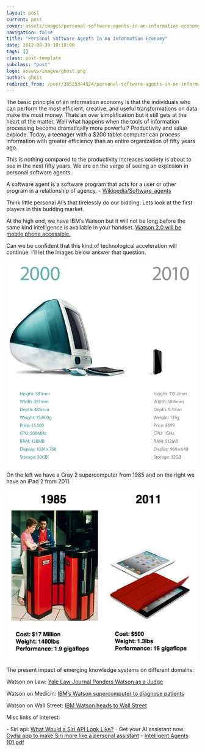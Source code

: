 ```yaml
---
layout: post
current: post
cover: assets/images/personal-software-agents-in-an-information-economy.jpg
navigation: false
title: "Personal Software Agents In An Information Economy"
date: 2012-08-30 10:18:00
tags: []
class: post-template
subclass: "post"
logo: assets/images/ghost.png
author: ghost
redirect_from: /post/30525344924/personal-software-agents-in-an-information-economy
---
```


The basic principle of an information economy is that the individuals who can perform the most efficient, creative, and useful transformations on data make the most money. Thats an over simplification but it still gets at the heart of the matter. Well what happens when the tools of information processing become dramatically more powerful? Productivity and value explode. Today, a teenager with a $200 tablet computer can process information with greater efficiency than an entire organization of fifty years ago.

This is nothing compared to the productivity increases society is about to see in the next fifty years. We are on the verge of seeing an explosion in personal software agents.

A software agent is a software program that acts for a user or other program in a relationship of agency. - [Wikipedia/Software_agents](https://href.li/?http://en.wikipedia.org/wiki/Software_agents)

Think little personal AI’s that tirelessly do our bidding. Lets look at the first players in this budding market.

At the high end, we have IBM’s Watson but it will not be long before the same kind intelligence is available in your handset. [Watson 2.0 will be mobile phone accessible.](https://href.li/?http://www.kurzweilai.net/ibm-creating-pocket-sized-watson-in-16-billion-sales-push)

Can we be confident that this kind of technological acceleration will continue. I’ll let the images below answer that question.

![mac_vs_iphone](/assets/images/se-1.jpg)

On the left we have a Cray 2 supercomputer from 1985 and on the right we have an iPad 2 from 2011.

![cray_vs_ipad](/assets/images/se-3.png)

The present impact of emerging knowledge systems on different domains:

Watson on Law: [Yale Law Journal Ponders Watson as a Judge](https://href.li/?http://www.popsci.com/technology/article/2011-09/yale-law-journal-ponders-wisdom-ibm-robot-watson-judge)

Watson on Medicin: [IBM’s Watson supercomputer to diagnose patients](https://href.li/?http://www.computerworld.com/s/article/9219937/IBM_s_Watson_supercomputer_to_diagnose_patients)

Watson on Wall Street: [IBM Watson heads to Wall Street](https://href.li/?http://www.extremetech.com/extreme/121281-ibm-watson-heads-to-wall-street)

Misc links of interest:

\- Siri api: [What Would a Siri API Look Like?](https://href.li/?http://blog.teaapp.com/post/24212825807/tea-earl-grey-hot-what-would-a-siri-api-look-like)
\- Get your AI assistant now: [Cydia app to make Siri more like a personal assistant](https://href.li/?http://www.ijailbreak.com/cydia/persistentassistant-cydia-tweak-ios/)
\- [Intelligent Agents 101.pdf](https://href.li/?http://www.cougaarsoftware.com/files/CSI_Agents101.pdf)
